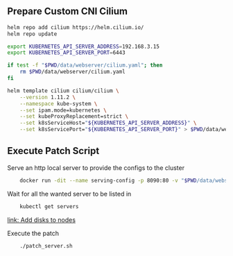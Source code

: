 

## Prepare Custom CNI Cilium

```sh
helm repo add cilium https://helm.cilium.io/
helm repo update

export KUBERNETES_API_SERVER_ADDRESS=192.168.3.15
export KUBERNETES_API_SERVER_PORT=6443

if test -f "$PWD/data/webserver/cilium.yaml"; then
    rm $PWD/data/webserver/cilium.yaml
fi

helm template cilium cilium/cilium \
    --version 1.11.2 \
    --namespace kube-system \
    --set ipam.mode=kubernetes \
    --set kubeProxyReplacement=strict \
    --set k8sServiceHost="${KUBERNETES_API_SERVER_ADDRESS}" \
    --set k8sServicePort="${KUBERNETES_API_SERVER_PORT}" > $PWD/data/webserver/cilium.yaml

```

## Execute Patch Script

Serve an http local server to provide the configs to the cluster
```sh
    docker run -dit --name serving-config -p 8090:80 -v "$PWD/data/webserver":/usr/local/apache2/htdocs/ httpd:2.4  
```

Wait for all the wanted server to be listed in 
```sh
    kubectl get servers
```

[link: Add disks to nodes](https://kubito.dev/posts/talos-linux-additonal-disks-to-nodes/)

Execute the patch
```sh
    ./patch_server.sh
```